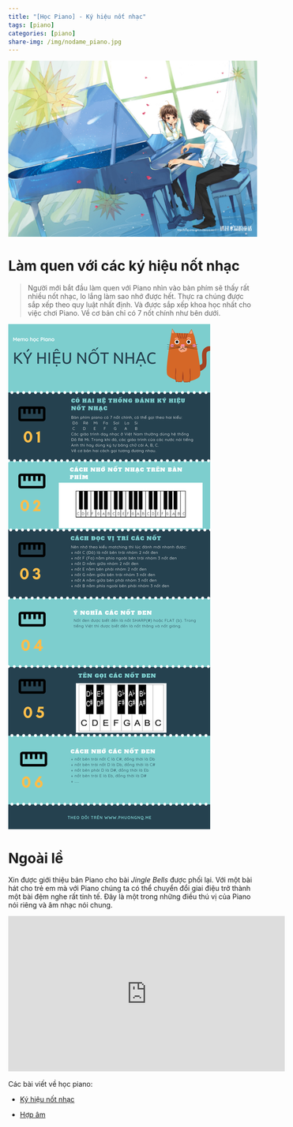 ```yaml
---
title: "[Học Piano] - Ký hiệu nốt nhạc"
tags: [piano]
categories: [piano]
share-img: /img/nodame_piano.jpg
---
```


![](/img/nodame_piano.jpg)

# Làm quen với các ký hiệu nốt nhạc

> Người mới bắt đầu làm quen với Piano nhìn vào bàn phím sẽ thấy rất nhiều nốt nhạc, lo lắng làm sao nhớ được hết. Thực ra chúng được sắp xếp theo quy luật nhất định. Và được sắp xếp khoa học nhất cho việc chơi Piano. Về cơ bản chỉ có 7 nốt chính như bên dưới.

![](/img/piano_tutorial_01.png)

# Ngoài lề

Xin được giới thiệu bản Piano cho bài *Jingle Bells* được phối lại. Với một bài hát cho trẻ em mà với Piano chúng ta có thể chuyển đổi giai điệu trở thành một bài đệm nghe rất tinh tế. Đây là một trong những điều thú vị của Piano nói riêng và âm nhạc nói chung.

<iframe width="560" height="315" src="https://www.youtube.com/embed/8OmYxFWN5wU?rel=0" frameborder="0" allow="autoplay; encrypted-media" allowfullscreen></iframe>

Các bài viết về học piano:

* [Ký hiệu nốt nhạc](https://phuongnq.me/2018-09-16-piano-tutorial-note-name/)

* [Hợp âm](https://phuongnq.me/2018-09-24-learn-piano-chord/)
